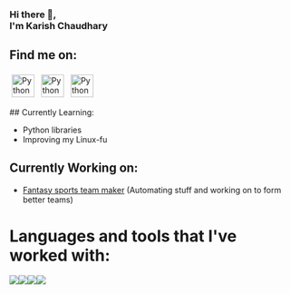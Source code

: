 ### Hi there 👋,<br>**I'm Karish Chaudhary**<br>

## **Find me on:**
<p align="left">
 <a href="https://www.linkedin.com/in/karish-chaudhary/"> <img src="https://img.icons8.com/fluency/48/000000/linkedin.png" alt="Python" height="40" style="vertical-align:top; margin:4px"></a> 
 <a href="mailto:karish.ch15@gmail.com"> <img src="https://img.icons8.com/color/48/000000/gmail-new.png" alt="Python" height="40" style="vertical-align:top; margin:4px"></a>
 <a href="https://www.instagram.com/karish.15/"> <img src="https://img.icons8.com/ios-glyphs/60/000000/instagram-circle.png" alt="Python" height="40" style="vertical-align:top; margin:4px"></a>
</p>
## Currently Learning:  

  - Python libraries
  - Improving my Linux-fu

## Currently Working on:

  - [Fantasy sports team maker](https://github.com/Karish-15/Fantasy-Sports-Team-Maker) (Automating stuff and working on to form better teams)

  

# **Languages and tools that I've worked with**:

<img src="https://img.icons8.com/color/48/000000/c-programming.png"/><img src="https://img.icons8.com/color/48/000000/c-plus-plus-logo.png"/><img src="https://img.icons8.com/color/48/000000/python--v2.png"/><img src="https://img.icons8.com/color/48/000000/git.png"/>


